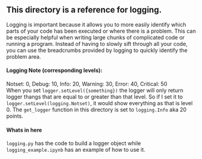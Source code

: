 ## This directory is a reference for logging.
Logging is important because it allows you to more easily identify which parts of your code has been executed or where there is a problem. This can be especially helpful when writing large chunks of complicated code or running a program.  Instead of having to slowly sift through all your code, you can use the breadcrumbs provided by logging to quickly identify the problem area.

#### Logging Note (corresponding levels):
Notset: 0, Debug: 10, Info: 20, Warning: 30, Error: 40, Critical: 50 \
When you set `logger.setLevel({something})` the logger will only return logger thangs that are equal to or greater than that level. So if I set it to `logger.setLevel(logging.Notset)`, it would show everything as that is level 0. The `get_logger` function in this directory is set to `logging.Info` aka 20 points.

#### Whats in here
`logging.py` has the code to build a logger object while `logging_example.ipynb` has an example of how to use it.
